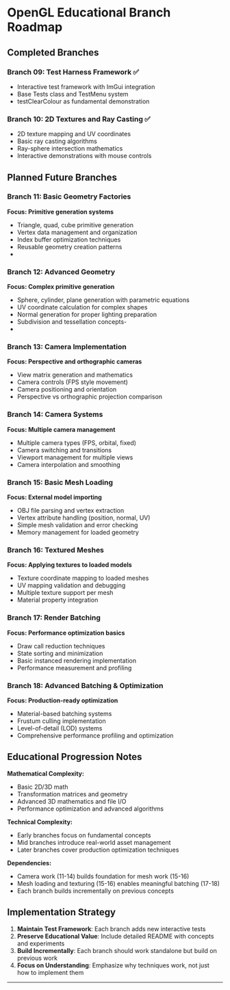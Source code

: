 # OpenGL Educational Branch Roadmap

## Completed Branches


### Branch 09: Test Harness Framework ✅
- Interactive test framework with ImGui integration
- Base Tests class and TestMenu system
- testClearColour as fundamental demonstration

### Branch 10: 2D Textures and Ray Casting ✅
- 2D texture mapping and UV coordinates
- Basic ray casting algorithms
- Ray-sphere intersection mathematics
- Interactive demonstrations with mouse controls

## Planned Future Branches

### Branch 11: Basic Geometry Factories
**Focus: Primitive generation systems**
- Triangle, quad, cube primitive generation
- Vertex data management and organization
- Index buffer optimization techniques
- Reusable geometry creation patterns
- 
### Branch 12: Advanced Geometry
**Focus: Complex primitive generation**
- Sphere, cylinder, plane generation with parametric equations
- UV coordinate calculation for complex shapes
- Normal generation for proper lighting preparation
- Subdivision and tessellation concepts- 
- 
### Branch 13: Camera Implementation
**Focus: Perspective and orthographic cameras**
- View matrix generation and mathematics
- Camera controls (FPS style movement)
- Camera positioning and orientation
- Perspective vs orthographic projection comparison

### Branch 14: Camera Systems
**Focus: Multiple camera management**
- Multiple camera types (FPS, orbital, fixed)
- Camera switching and transitions
- Viewport management for multiple views
- Camera interpolation and smoothing

### Branch 15: Basic Mesh Loading
**Focus: External model importing**
- OBJ file parsing and vertex extraction
- Vertex attribute handling (position, normal, UV)
- Simple mesh validation and error checking
- Memory management for loaded geometry

### Branch 16: Textured Meshes
**Focus: Applying textures to loaded models**
- Texture coordinate mapping to loaded meshes
- UV mapping validation and debugging
- Multiple texture support per mesh
- Material property integration

### Branch 17: Render Batching
**Focus: Performance optimization basics**
- Draw call reduction techniques
- State sorting and minimization
- Basic instanced rendering implementation
- Performance measurement and profiling

### Branch 18: Advanced Batching & Optimization
**Focus: Production-ready optimization**
- Material-based batching systems
- Frustum culling implementation
- Level-of-detail (LOD) systems
- Comprehensive performance profiling and optimization

## Educational Progression Notes

**Mathematical Complexity:**
-  Basic 2D/3D math
-  Transformation matrices and geometry
-  Advanced 3D mathematics and file I/O
-  Performance optimization and advanced algorithms

**Technical Complexity:**
- Early branches focus on fundamental concepts
- Mid branches introduce real-world asset management
- Later branches cover production optimization techniques

**Dependencies:**
- Camera work (11-14) builds foundation for mesh work (15-16)
- Mesh loading and texturing (15-16) enables meaningful batching (17-18)
- Each branch builds incrementally on previous concepts

## Implementation Strategy

1. **Maintain Test Framework**: Each branch adds new interactive tests
2. **Preserve Educational Value**: Include detailed README with concepts and experiments
3. **Build Incrementally**: Each branch should work standalone but build on previous work
4. **Focus on Understanding**: Emphasize why techniques work, not just how to implement them

---

